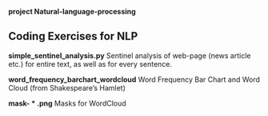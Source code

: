 **project Natural-language-processing**
## Coding Exercises for NLP


**simple_sentinel_analysis.py** Sentinel analysis of web-page (news article etc.) for entire text, as well as for every sentence.

**word_frequency_barchart_wordcloud** Word Frequency Bar Chart and Word Cloud (from Shakespeare’s Hamlet)

**mask- * .png** Masks for WordCloud
